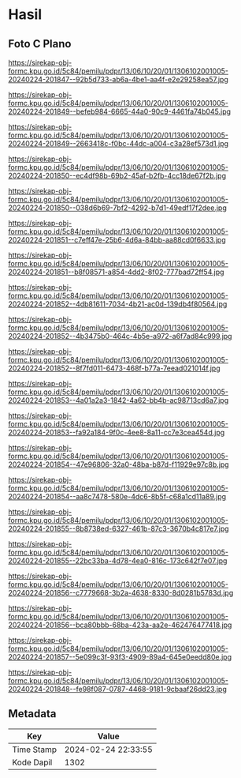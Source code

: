 # Hasil

## Foto C Plano

https://sirekap-obj-formc.kpu.go.id/5c84/pemilu/pdpr/13/06/10/20/01/1306102001005-20240224-201847--92b5d733-ab6a-4be1-aa4f-e2e29258ea57.jpg

https://sirekap-obj-formc.kpu.go.id/5c84/pemilu/pdpr/13/06/10/20/01/1306102001005-20240224-201849--befeb984-6665-44a0-90c9-4461fa74b045.jpg

https://sirekap-obj-formc.kpu.go.id/5c84/pemilu/pdpr/13/06/10/20/01/1306102001005-20240224-201849--2663418c-f0bc-44dc-a004-c3a28ef573d1.jpg

https://sirekap-obj-formc.kpu.go.id/5c84/pemilu/pdpr/13/06/10/20/01/1306102001005-20240224-201850--ec4df98b-69b2-45af-b2fb-4cc18de67f2b.jpg

https://sirekap-obj-formc.kpu.go.id/5c84/pemilu/pdpr/13/06/10/20/01/1306102001005-20240224-201850--038d6b69-7bf2-4292-b7d1-49edf17f2dee.jpg

https://sirekap-obj-formc.kpu.go.id/5c84/pemilu/pdpr/13/06/10/20/01/1306102001005-20240224-201851--c7eff47e-25b6-4d6a-84bb-aa88cd0f6633.jpg

https://sirekap-obj-formc.kpu.go.id/5c84/pemilu/pdpr/13/06/10/20/01/1306102001005-20240224-201851--b8f08571-a854-4dd2-8f02-777bad72ff54.jpg

https://sirekap-obj-formc.kpu.go.id/5c84/pemilu/pdpr/13/06/10/20/01/1306102001005-20240224-201852--4db81611-7034-4b21-ac0d-139db4f80564.jpg

https://sirekap-obj-formc.kpu.go.id/5c84/pemilu/pdpr/13/06/10/20/01/1306102001005-20240224-201852--4b3475b0-464c-4b5e-a972-a6f7ad84c999.jpg

https://sirekap-obj-formc.kpu.go.id/5c84/pemilu/pdpr/13/06/10/20/01/1306102001005-20240224-201852--8f7fd011-6473-468f-b77a-7eead021014f.jpg

https://sirekap-obj-formc.kpu.go.id/5c84/pemilu/pdpr/13/06/10/20/01/1306102001005-20240224-201853--4a01a2a3-1842-4a62-bb4b-ac98713cd6a7.jpg

https://sirekap-obj-formc.kpu.go.id/5c84/pemilu/pdpr/13/06/10/20/01/1306102001005-20240224-201853--fa92a184-9f0c-4ee8-8a11-cc7e3cea454d.jpg

https://sirekap-obj-formc.kpu.go.id/5c84/pemilu/pdpr/13/06/10/20/01/1306102001005-20240224-201854--47e96806-32a0-48ba-b87d-f11929e97c8b.jpg

https://sirekap-obj-formc.kpu.go.id/5c84/pemilu/pdpr/13/06/10/20/01/1306102001005-20240224-201854--aa8c7478-580e-4dc6-8b5f-c68a1cd11a89.jpg

https://sirekap-obj-formc.kpu.go.id/5c84/pemilu/pdpr/13/06/10/20/01/1306102001005-20240224-201855--8b8738ed-6327-461b-87c3-3670b4c817e7.jpg

https://sirekap-obj-formc.kpu.go.id/5c84/pemilu/pdpr/13/06/10/20/01/1306102001005-20240224-201855--22bc33ba-4d78-4ea0-816c-173c642f7e07.jpg

https://sirekap-obj-formc.kpu.go.id/5c84/pemilu/pdpr/13/06/10/20/01/1306102001005-20240224-201856--c7779668-3b2a-4638-8330-8d0281b5783d.jpg

https://sirekap-obj-formc.kpu.go.id/5c84/pemilu/pdpr/13/06/10/20/01/1306102001005-20240224-201856--bca80bbb-68ba-423a-aa2e-462476477418.jpg

https://sirekap-obj-formc.kpu.go.id/5c84/pemilu/pdpr/13/06/10/20/01/1306102001005-20240224-201857--5e099c3f-93f3-4909-89a4-645e0eedd80e.jpg

https://sirekap-obj-formc.kpu.go.id/5c84/pemilu/pdpr/13/06/10/20/01/1306102001005-20240224-201848--fe98f087-0787-4468-9181-9cbaaf26dd23.jpg


## Metadata

| Key        | Value               |
| ---------- | ------------------- |
| Time Stamp | 2024-02-24 22:33:55 |
| Kode Dapil | 1302                |



